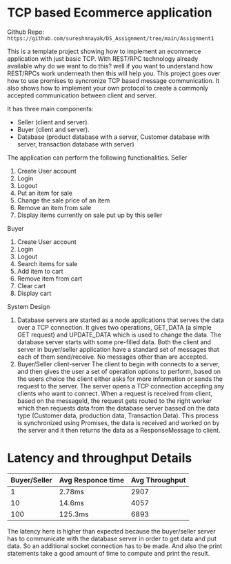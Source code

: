 # TCP based Ecommerce application

Github Repo: `https://github.com/sureshnnayak/DS_Assignment/tree/main/Assignment1`

This is a template project showing how to implement an ecommerce application with just basic TCP.
With REST/RPC technology already available why do we want to do this?
well if you want to understand how REST/RPCs work underneath then this will help you. This project goes over how to use promises to syncronize TCP based message communication. It also shows how to implement your own protocol to create a commonly accepted communication between client and server.

It has three main components:
- Seller (client and server).
- Buyer (client and server).
- Database (product database with a server, Customer database with server, transaction database with server)

The application can perform the following functionalities.
Seller
1. Create User account
2. Login
3. Logout
4. Put an item for sale
5. Change the sale price of an item
6. Remove an item from sale
7. Display items currently on sale put up by this seller

Buyer
1. Create User account
2. Login
3. Logout
4. Search items for sale
5. Add item to cart
6. Remove item from cart
7. Clear cart
8. Display cart

System Design
1. Database servers are started as a node applications that serves the data over a TCP connection. It gives two operations, GET_DATA (a simple GET request) and UPDATE_DATA which is used to change the data. The database server starts with some pre-filled data. Both the client and server in buyer/seller application have a standard set of messages that each of them send/receive. No messages other than are accepted.
2. Buyer/Seller client-server
The client to begin with connects to a server, and then gives the user a set of operation options to perform, based on the users choice the client either asks for more information or sends the request to the server. The server opens a TCP connection accepting any clients who want to connect. When a request is received from client, based on the messageId, the request gets routed to the right worker which then requests data from the database server bassed on the data type (Customer data, production data, Transaction Data). This process is synchronized using Promises, the data is received and worked on by the server and it then returns the data as a ResponseMessage to client.


# Latency  and throughput Details

|Buyer/Seller|Avg Responce time|Avg Throughput|
| --- | --- | --- | 
|1|2.78ms|2907|
|10|14.6ms|4057|
|100|125.3ms|6893|



The latency here is higher than expected because the buyer/seller server has to communicate with the database server in order to get data and put data. So an additional socket connection has to be made. And also the print statements take a good amount of time to compute and print the result.